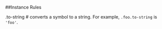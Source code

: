 ##Instance Rules

.to-string # converts a symbol to a string. For example, <code>.foo.to-string</code> is <code>'foo'</code>.